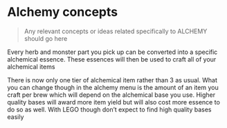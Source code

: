 # Alchemy concepts
> Any relevant concepts or ideas related specifically to ALCHEMY should go here

Every herb and monster part you pick up can be converted into a specific alchemical essence. 
These essences will then be used to craft all of your alchemical items


There is now only one tier of alchemical item rather than 3 as usual. 
What you can change though in the alchemy menu is the amount of an item you craft per brew which will depend on the alchemical base you use. 
Higher quality bases will award more item yield but will also cost more essence to do so as well. 
With LEGO though don’t expect to find high quality bases easily
